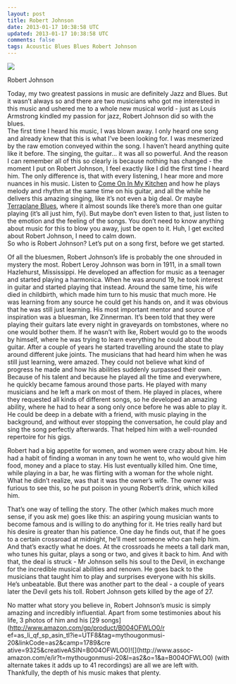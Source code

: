 ```yaml
---           
layout: post
title: Robert Johnson
date: 2013-01-17 10:38:58 UTC
updated: 2013-01-17 10:38:58 UTC
comments: false
tags: Acoustic Blues Blues Robert Johnson
---
```

![](http://upload.wikimedia.org/wikipedia/en/thumb/b/bb/RobertJohson.png/220px-RobertJohson.png)

Robert Johnson

Today, my two greatest passions in music are definitely Jazz and Blues. But it
wasn’t always so and there are two musicians who got me interested in this
music and ushered me to a whole new musical world - just as Louis Armstrong
kindled my passion for jazz, Robert Johnson did so with the blues.  
The first time I heard his music, I was blown away. I only heard one song and
already knew that this is what I’ve been looking for. I was mesmerized by the
raw emotion conveyed within the song. I haven’t heard anything quite like it
before. The singing, the guitar... it was all so powerful. And the reason I
can remember all of this so clearly is because nothing has changed - the
moment I put on Robert Johnson, I feel exactly like I did the first time I
heard him. The only difference is, that with every listening, I hear more and
more nuances in his music. Listen to [Come On In My
Kitchen](http://www.youtube.com/watch?v=4up4VP8zjyc) and how he plays melody
and rhythm at the same time on his guitar, and all the while he delivers this
amazing singing, like it’s not even a big deal. Or maybe [Terraplane
Blues](http://www.youtube.com/watch?v=It-tJ8DOjIk), where it almost sounds
like there’s more than one guitar playing (it’s all just him, fyi). But maybe
don’t even listen to that, just listen to the emotion and the feeling of the
songs. You don’t need to know anything about music for this to blow you away,
just be open to it. Huh, I get excited about Robert Johnson, I need to calm
down.  
So who is Robert Johnson? Let’s put on a song first, before we get started.  

  

  
  
  
Of all the bluesmen, Robert Johnson’s life is probably the one shrouded in
mystery the most. Robert Leroy Johnson was born in 1911, in a small town
Hazlehurst, Mississippi. He developed an affection for music as a teenager and
started playing a harmonica. When he was around 19, he took interest in guitar
and started playing that instead. Around the same time, his wife died in
childbirth, which made him turn to his music that much more. He was learning
from any source he could get his hands on, and it was obvious that he was
still just learning. His most important mentor and source of inspiration was a
bluesman, Ike Zinnerman. It’s been told that they were playing their guitars
late every night in graveyards on tombstones, where no one would bother them.
If he wasn’t with Ike, Robert would go to the woods by himself, where he was
trying to learn everything he could about the guitar. After a couple of years
he started travelling around the state to play around different juke joints.
The musicians that had heard him when he was still just learning, were amazed.
They could not believe what kind of progress he made and how his abilities
suddenly surpassed their own.  
Because of his talent and because he played all the time and everywhere, he
quickly became famous around those parts. He played with many musicians and he
left a mark on most of them. He played in places, where they requested all
kinds of different songs, so he developed an amazing ability, where he had to
hear a song only once before he was able to play it. He could be deep in a
debate with a friend, with music playing in the background, and without ever
stopping the conversation, he could play and sing the song perfectly
afterwards. That helped him with a well-rounded repertoire for his gigs.  
  
Robert had a big appetite for women, and women were crazy about him. He had a
habit of finding a woman in any town he went to, who would give him food,
money and a place to stay. His lust eventually killed him. One time, while
playing in a bar, he was flirting with a woman for the whole night. What he
didn’t realize, was that it was the owner’s wife. The owner was furious to see
this, so he put poison in young Robert’s drink, which killed him.  
  

  
That’s one way of telling the story. The other (which makes much more sense,
if you ask me) goes like this: an aspiring young musician wants to become
famous and is willing to do anything for it. He tries really hard but his
desire is greater than his patience. One day he finds out, that if he goes to
a certain crossroad at midnight, he’ll meet someone who can help him. And
that’s exactly what he does. At the crossroads he meets a tall dark man, who
tunes his guitar, plays a song or two, and gives it back to him. And with
that, the deal is struck - Mr Johnson sells his soul to the Devil, in exchange
for the incredible musical abilities and renown. He goes back to the musicians
that taught him to play and surprises everyone with his skills. He’s
unbeatable. But there was another part to the deal - a couple of years later
the Devil gets his toll. Robert Johnson gets killed by the age of 27.  
  
  
No matter what story you believe in, Robert Johnson’s music is simply amazing
and incredibly influential. Apart from some testimonies about his life, 3
photos of him and his [29 songs](http://www.amazon.com/gp/product/B004OFWLO0/r
ef=as_li_qf_sp_asin_tl?ie=UTF8&tag=mythougonmusi-20&linkCode=as2&camp=1789&cre
ative=9325&creativeASIN=B004OFWLO0)![](http://www.assoc-
amazon.com/e/ir?t=mythougonmusi-20&l=as2&o=1&a=B004OFWLO0) (with alternate
takes it adds up to 41 recordings) are all we are left with. Thankfully, the
depth of his music makes that plenty.  


